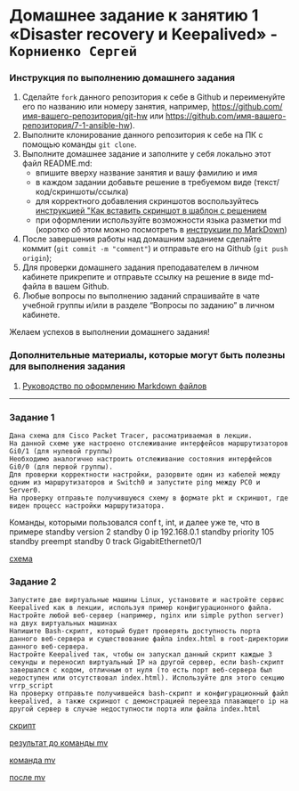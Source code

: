 ﻿# Домашнее задание к занятию 1 «Disaster recovery и Keepalived» - `Корниенко Сергей`


### Инструкция по выполнению домашнего задания

   1. Сделайте `fork` данного репозитория к себе в Github и переименуйте его по названию или номеру занятия, например, https://github.com/имя-вашего-репозитория/git-hw или  https://github.com/имя-вашего-репозитория/7-1-ansible-hw).
   2. Выполните клонирование данного репозитория к себе на ПК с помощью команды `git clone`.
   3. Выполните домашнее задание и заполните у себя локально этот файл README.md:
      - впишите вверху название занятия и вашу фамилию и имя
      - в каждом задании добавьте решение в требуемом виде (текст/код/скриншоты/ссылка)
      - для корректного добавления скриншотов воспользуйтесь [инструкцией "Как вставить скриншот в шаблон с решением](https://github.com/netology-code/sys-pattern-homework/blob/main/screen-instruction.md)
      - при оформлении используйте возможности языка разметки md (коротко об этом можно посмотреть в [инструкции  по MarkDown](https://github.com/netology-code/sys-pattern-homework/blob/main/md-instruction.md))
   4. После завершения работы над домашним заданием сделайте коммит (`git commit -m "comment"`) и отправьте его на Github (`git push origin`);
   5. Для проверки домашнего задания преподавателем в личном кабинете прикрепите и отправьте ссылку на решение в виде md-файла в вашем Github.
   6. Любые вопросы по выполнению заданий спрашивайте в чате учебной группы и/или в разделе “Вопросы по заданию” в личном кабинете.
   
Желаем успехов в выполнении домашнего задания!
   
### Дополнительные материалы, которые могут быть полезны для выполнения задания

1. [Руководство по оформлению Markdown файлов](https://gist.github.com/Jekins/2bf2d0638163f1294637#Code)

---

### Задание 1




    Дана схема для Cisco Packet Tracer, рассматриваемая в лекции.
    На данной схеме уже настроено отслеживание интерфейсов маршрутизаторов Gi0/1 (для нулевой группы)
    Необходимо аналогично настроить отслеживание состояния интерфейсов Gi0/0 (для первой группы).
    Для проверки корректности настройки, разорвите один из кабелей между одним из маршрутизаторов и Switch0 и запустите ping между PC0 и Server0.
    На проверку отправьте получившуюся схему в формате pkt и скриншот, где виден процесс настройки маршрутизатора.
    
  Команды, которыми пользовался conf t, int, и далее уже те, что в примере
 standby version 2
 standby 0 ip 192.168.0.1
 standby priority 105
 standby preempt
 standby 0 track GigabitEthernet0/1  
                                   
[схема](https://github.com/ermacster/gitlab-hw/blob/main/img/keep/home.pkt)

      
 
### Задание 2



    Запустите две виртуальные машины Linux, установите и настройте сервис Keepalived как в лекции, используя пример конфигурационного файла.
    Настройте любой веб-сервер (например, nginx или simple python server) на двух виртуальных машинах
    Напишите Bash-скрипт, который будет проверять доступность порта данного веб-сервера и существование файла index.html в root-директории данного веб-сервера.
    Настройте Keepalived так, чтобы он запускал данный скрипт каждые 3 секунды и переносил виртуальный IP на другой сервер, если bash-скрипт завершался с кодом, отличным от нуля (то есть порт веб-сервера был недоступен или отсутствовал index.html). Используйте для этого секцию vrrp_script
    На проверку отправьте получившейся bash-скрипт и конфигурационный файл keepalived, а также скриншот с демонстрацией переезда плавающего ip на другой сервер в случае недоступности порта или файла index.html

[скрипт](https://github.com/ermacster/gitlab-hw/blob/main/img/keep/keepalived.txt)

[результат до команды mv ](https://github.com/ermacster/gitlab-hw/blob/main/img/keep/ubuntu.JPG)

[команда mv ](https://github.com/ermacster/gitlab-hw/blob/main/img/keep/MV.JPG)   
 
[после mv ](https://github.com/ermacster/gitlab-hw/blob/main/img/keep/debian.JPG)


